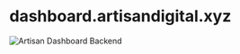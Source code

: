 # dashboard.artisandigital.xyz

![Artisan Dashboard Backend](https://github.com/artisan-playground/dashboard.artisandigital.xyz/workflows/Artisan%20Dashboard%20Backend/badge.svg?branch=connect-api)
